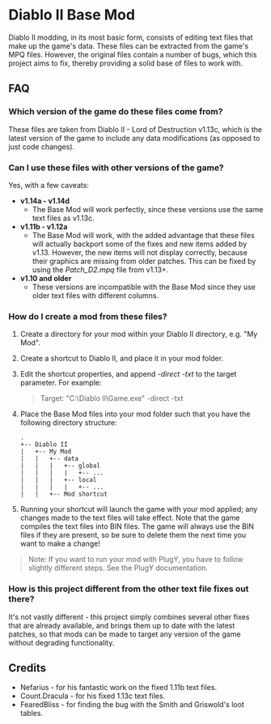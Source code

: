 # Diablo II Base Mod

Diablo II modding, in its most basic form, consists of editing text files that make up the game's data. These files can be extracted from the game's MPQ files. However, the original files contain a number of bugs, which this project aims to fix, thereby providing a solid base of files to work with.

## FAQ

### Which version of the game do these files come from?

These files are taken from Diablo II - Lord of Destruction v1.13c, which is the latest version of the game to include any data modifications (as opposed to just code changes).

### Can I use these files with other versions of the game?

Yes, with a few caveats:

 - **v1.14a - v1.14d**
   - The Base Mod will work perfectly, since these versions use the same text files as v1.13c.
 - **v1.11b - v1.12a**
   - The Base Mod will work, with the added advantage that these files will actually backport some of the fixes and new items added by v1.13. However, the new items will not display correctly, because their graphics are missing from older patches. This can be fixed by using the *Patch_D2.mpq* file from v1.13+.
 - **v1.10 and older**
   - These versions are incompatible with the Base Mod since they use older text files with different columns.

### How do I create a mod from these files?

1. Create a directory for your mod within your Diablo II directory, e.g. "My Mod".
2. Create a shortcut to Diablo II, and place it in your mod folder.
3. Edit the shortcut properties, and append *-direct -txt* to the target parameter.
For example:
    > Target:
"C:\Diablo II\Game.exe" -direct -txt
4. Place the Base Mod files into your mod folder such that you have the following directory structure:
    ```
    .
    +-- Diablo II
    |   +-- My Mod
    |   |   +-- data
    |   |   |   +-- global
    |   |   |   |   +-- ...
    |   |   |   +-- local
    |   |   |   |   +-- ...
    |   |   +-- Mod shortcut
    ```

5. Running your shortcut will launch the game with your mod applied; any changes made to the text files will take effect. Note that the game compiles the text files into BIN files. The game will always use the BIN files if they are present, so be sure to delete them the next time you want to make a change!

> Note: If you want to run your mod with PlugY, you have to follow slightly different steps. See the PlugY documentation.

### How is this project different from the other text file fixes out there?

It's not vastly different - this project simply combines several other fixes that are already available, and brings them up to date with the latest patches, so that mods can be made to target any version of the game without degrading functionality.

## Credits

 - Nefarius - for his fantastic work on the fixed 1.11b text files.
 - Count.Dracula - for his fixed 1.13c text files.
 - FearedBliss - for finding the bug with the Smith and Griswold's loot tables.
